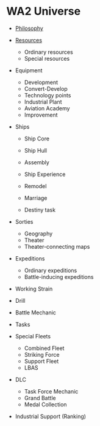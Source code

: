 # WA2 Universe
- [Philosophy](./philosophy.md)

- [Resources](./resources.md)

  - Ordinary resources
  - Special resources

- Equipment

  - Development
  - Convert-Develop
  - Technology points
  - Industrial Plant
  - Aviation Academy
  - Improvement

- Ships

  - Ship Core
  - Ship Hull
  - Assembly

  - Ship Experience
  - Remodel
  - Marriage
  - Destiny task

- Sorties

  - Geography
  - Theater
  - Theater-connecting maps

- Expeditions

  - Ordinary expeditions
  - Battle-inducing expeditions

- Working Strain

- Drill

- Battle Mechanic

- Tasks

- Special Fleets

  - Combined Fleet
  - Striking Force
  - Support Fleet
  - LBAS

- DLC

  - Task Force Mechanic
  - Grand Battle
  - Medal Collection

- Industrial Support (Ranking)

  

